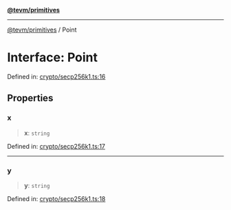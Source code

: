 [**@tevm/primitives**](../README.md)

***

[@tevm/primitives](../globals.md) / Point

# Interface: Point

Defined in: [crypto/secp256k1.ts:16](https://github.com/evmts/primitives/blob/main/src/crypto/secp256k1.ts#L16)

## Properties

### x

> **x**: `string`

Defined in: [crypto/secp256k1.ts:17](https://github.com/evmts/primitives/blob/main/src/crypto/secp256k1.ts#L17)

***

### y

> **y**: `string`

Defined in: [crypto/secp256k1.ts:18](https://github.com/evmts/primitives/blob/main/src/crypto/secp256k1.ts#L18)
